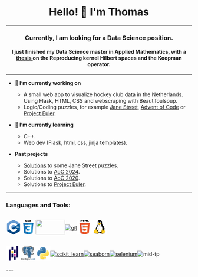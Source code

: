 <h1 align="center">Hello! 👋 I'm Thomas</h1>

---

<h3 align="center">Currently, I am looking for a Data Science position. </h3>
<h4 align="center">I just finished my Data Science master in Applied Mathematics, with a <a href="https://essay.utwente.nl/104793/"> thesis </a>
 on the Reproducing kernel Hilbert spaces and the Koopman operator. </h4>
 
---

- **🔭 I’m currently working on**
  - A small web app to visualize hockey club data in the Netherlands. Using Flask, HTML, CSS and webscraping with Beautifoulsoup.
  - Logic/Coding puzzles, for example [Jane Street](https://www.janestreet.com/puzzles/archive/), [Advent of Code](https://adventofcode.com/) or [Project Euler](https://projecteuler.net/).

- **🌱 I’m currently learning**
  - C++.
  - Web dev (Flask, html, css, jinja templates).

- **Past projects**
  - [Solutions](https://github.com/UpzYaDead/jane_street_puzzles) to some Jane Street puzzles.
  - Solutions to [AoC 2024](https://github.com/mid-tp/AOC_2024).
  - Solutions to [AoC 2020](https://github.com/mid-tp/AOC2020).
  - Solutions to [Project Euler](https://github.com/mid-tp/project_Euler).
    
---


<h3 align="left">Languages and Tools:</h3>
<div style="display: flex; flex-wrap: wrap;">
  
 <p style="display: flex; align-items: center;"> <a href="https://www.w3schools.com/cpp/" target="_blank" rel="noreferrer"> <img src="https://raw.githubusercontent.com/devicons/devicon/master/icons/cplusplus/cplusplus-original.svg" alt="cplusplus" width="40" height="40"/> </a> <a href="https://www.w3schools.com/css/" target="_blank" rel="noreferrer"> <img src="https://raw.githubusercontent.com/devicons/devicon/master/icons/css3/css3-original-wordmark.svg" alt="css3" width="40" height="40"/> </a> <a href="https://flask.palletsprojects.com/" target="_blank" rel="noreferrer"> <img src="https://upload.wikimedia.org/wikipedia/commons/3/3c/Flask_logo.svg" width="80" height="40"/> </a> <a href="https://git-scm.com/" target="_blank" rel="noreferrer"> <img src="https://www.vectorlogo.zone/logos/git-scm/git-scm-icon.svg" alt="git" width="40" height="40"/> </a> <a href="https://www.w3.org/html/" target="_blank" rel="noreferrer"> <img src="https://raw.githubusercontent.com/devicons/devicon/master/icons/html5/html5-original-wordmark.svg" alt="html5" width="40" height="40"/> </a> <a href="https://www.linux.org/" target="_blank" rel="noreferrer"> <img src="https://raw.githubusercontent.com/devicons/devicon/master/icons/linux/linux-original.svg" alt="linux" width="40" height="40"/> </a> <a href="https://pandas.pydata.org/" target="_blank" rel="noreferrer">  </p>
<p style="display: flex; align-items: center;"> <img src="https://raw.githubusercontent.com/devicons/devicon/2ae2a900d2f041da66e950e4d48052658d850630/icons/pandas/pandas-original.svg" alt="pandas" width="40" height="40"/> </a> <a href="https://www.postgresql.org" target="_blank" rel="noreferrer"> <img src="https://raw.githubusercontent.com/devicons/devicon/master/icons/postgresql/postgresql-original-wordmark.svg" alt="postgresql" width="40" height="40"/> </a> <a href="https://www.python.org" target="_blank" rel="noreferrer"> <img src="https://raw.githubusercontent.com/devicons/devicon/master/icons/python/python-original.svg" alt="python" width="40" height="40"/> </a> <a href="https://scikit-learn.org/" target="_blank" rel="noreferrer"> <img src="https://upload.wikimedia.org/wikipedia/commons/0/05/Scikit_learn_logo_small.svg" alt="scikit_learn" width="40" height="40"/> </a> <a href="https://seaborn.pydata.org/" target="_blank" rel="noreferrer"> <img src="https://seaborn.pydata.org/_images/logo-mark-lightbg.svg" alt="seaborn" width="40" height="40"/> </a> <a href="https://www.selenium.dev" target="_blank" rel="noreferrer"> <img src="https://raw.githubusercontent.com/detain/svg-logos/780f25886640cef088af994181646db2f6b1a3f8/svg/selenium-logo.svg" alt="selenium" width="40" height="40"/> </a></p>

 <p style="display: flex; align-items: center;"><img src="https://github-readme-stats.vercel.app/api/top-langs?username=upzyadead&show_icons=true&locale=en&layout=compact" alt="mid-tp" /></p> 

</div>
---



